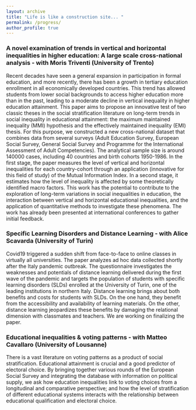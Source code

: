 ```yaml
---
layout: archive
title: "Life is like a construction site... "
permalink: /progress/
author_profile: true
---
```


### A novel examination of trends in vertical and horizontal inequalities in higher education: A large scale cross-national analysis - with Moris Triventi (University of Trento)

Recent decades have seen a general expansion in participation in formal education, and more recently, there has been a growth in tertiary education enrollment in all economically developed countries. This trend has allowed students from lower social backgrounds to access higher education more than in the past, leading to a moderate decline in vertical inequality in higher education attainment. This paper aims to propose an innovative test of two classic theses in the social stratification literature on long-term trends in social inequality in educational attainment: the maximum maintained inequality (MMI) hypothesis and the effectively maintained inequality (EMI) thesis. For this purpose, we constructed a new cross-national dataset that combines data from several surveys (Adult Education Survey, European Social Survey, General Social Survey and Programme for the International Assessment of Adult Competencies). The analytical sample size is around 140000 cases, including 40 countries and birth cohorts 1950-1986. In the first stage, the paper measures the level of vertical and horizontal inequalities for each country-cohort through an application (innovative for this field of study) of the Mutual Information Index. In a second stage, it estimates how the level of inequality is affected by some theoretically identified macro factors. This work has the potential to contribute to the exploration of long-term variations in social inequalities in education, the interaction between vertical and horizontal educational inequalities, and the application of quantitative methods to investigate these phenomena. The work has already been presented at international conferences to gather initial feedback.

### Specific Learning Disorders and Distance Learning - with Alice Scavarda (University of Turin)

Covid19 triggered a sudden shift from face-to-face to online classes in virtually all universities. The paper analyzes ad hoc data collected shortly after the Italy pandemic outbreak. The questionnaire investigates the weaknesses and potentials of distance learning delivered during the first wave of the pandemic and targets the population of students with specific learning disorders (SLDs) enrolled at the University of Turin, one of the leading institutions in northern Italy. Distance learning brings about both benefits and costs for students with SLDs. On the one hand, they benefit from the accessibility and availability of learning materials. On the other, distance learning jeopardizes these benefits by damaging the relational dimension with classmates and teachers. We are working on finalizing the paper.

### Educational inequalities & voting patterns - with Matteo Cavallaro (University of Lousanne)

There is a vast literature on voting patterns as a product of social stratification. Educational attainment is crucial and a good predictor of electoral choice. By bringing together various rounds of the European Social Survey and integrating the database with information on political supply, we ask how education inequalities link to voting choices from a longitudinal and comparative perspective; and how the level of stratification of different educational systems interacts with the relationship between educational qualification and electoral choice.
